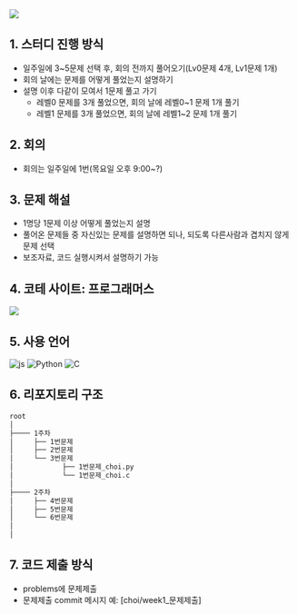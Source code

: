 <img src="https://capsule-render.vercel.app/api?type=waving&color=19BDC8&height=150&section=header" />

## 1. 스터디 진행 방식
- 일주일에 3~5문제 선택 후, 회의 전까지 풀어오기(Lv0문제 4개, Lv1문제 1개)
- 회의 날에는 문제를 어떻게 풀었는지 설명하기
- 설명 이후 다같이 모여서 1문제 풀고 가기
  - 레벨0 문제를 3개 풀었으면, 회의 날에 레벨0~1 문제 1개 풀기
  - 레벨1 문제를 3개 풀었으면, 회의 날에 레벨1~2 문제 1개 풀기


## 2. 회의
- 회의는 일주일에 1번(목요일 오후 9:00~?)


## 3. 문제 해설
- 1명당 1문제 이상 어떻게 풀었는지 설명
- 풀어온 문제들 중 자신있는 문제를 설명하면 되나, 되도록 다른사람과 겹치지 않게 문제 선택
- 보조자료, 코드 실행시켜서 설명하기 가능


## 4. 코테 사이트: 프로그래머스
<a href="https://programmers.co.kr/"><img src="https://img.shields.io/badge/Programmers-3c4043?style=flat-square&logo=programmers&logoColor=white"/></a>

## 5. 사용 언어
![js](https://img.shields.io/badge/JavaScript-F7DF1E?style=for-the-badge&logo=JavaScript&logoColor=white)
![Python](https://img.shields.io/badge/Python-3c4043?style=for-the-badge&logo=Python&logoColor=white)
![C](https://img.shields.io/badge/C-2962ff?style=for-the-badge&logo=C&logoColor=white)

## 6. 리포지토리 구조
```bash
root
│
├──── 1주차
│     ├── 1번문제
│     ├── 2번문제
│     └── 3번문제
│            ├── 1번문제_choi.py
│            └── 1번문제_choi.c
│
├──── 2주차
│     ├── 4번문제
│     ├── 5번문제
│     └── 6번문제
│
│
``` 

## 7. 코드 제출 방식
- problems에 문제제출
- 문제제출 commit 메시지 예: [choi/week1_문제제출]
   
